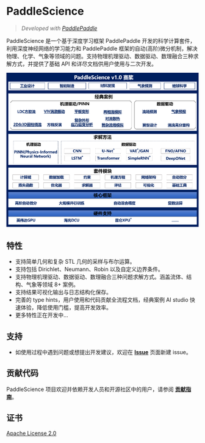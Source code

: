 # PaddleScience

> *Developed with [PaddlePaddle](https://www.paddlepaddle.org.cn/)*

PaddleScience 是一个基于深度学习框架 PaddlePaddle 开发的科学计算套件，利用深度神经网络的学习能力和 PaddlePaddle 框架的自动(高阶)微分机制，解决物理、化学、气象等领域的问题。支持物理机理驱动、数据驱动、数理融合三种求解方式，并提供了基础 API 和详尽文档供用户使用与二次开发。

![panorama](./images/overview/panorama.png)

## 特性

- 支持简单几何和复杂 STL 几何的采样与布尔运算。
- 支持包括 Dirichlet、Neumann、Robin 以及自定义边界条件。
- 支持物理机理驱动、数据驱动、数理融合三种问题求解方式。涵盖流体、结构、气象等领域 8+ 案例。
- 支持结果可视化输出与日志结构化保存。
- 完善的 type hints，用户使用和代码贡献全流程文档，经典案例 AI studio 快速体验，降低使用门槛，提高开发效率。
- 更多特性正在开发中...

## 支持

- 如使用过程中遇到问题或想提出开发建议，欢迎在 [**Issue**](https://github.com/PaddlePaddle/PaddleScience/issues/new) 页面新建 issue。

## 贡献代码

PaddleScience 项目欢迎并依赖开发人员和开源社区中的用户，请参阅 [**贡献指南**](https://paddlescience-docs.readthedocs.io/zh/latest/zh/contribute/)。

## 证书

[Apache License 2.0](https://github.com/PaddlePaddle/PaddleScience/blob/develop/LICENSE)
